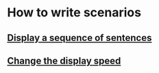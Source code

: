How to write scenarios
================================================================================

[Display a sequence of sentences](display_a_sequence_of_sentences.md)
--------------------------------------------------------------------------------

[Change the display speed](change_the_display_speed.md)
--------------------------------------------------------------------------------
